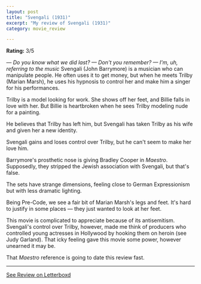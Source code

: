 ```yaml
---
layout: post
title: "Svengali (1931)"
excerpt: "My review of Svengali (1931)"
category: movie_review

---
```


**Rating:** 3/5

<i>— Do you know what we did last?
— Don't you remember?
— I'm, uh, referring to the music
</i>
Svengali (John Barrymore) is a musician who can manipulate people. He often uses it to get money, but when he meets Trilby (Marian Marsh), he uses his hypnosis to control her and make him a singer for his performances.

Trilby is a model looking for work. She shows off her feet, and Billie falls in love with her. But Billie is heartbroken when he sees Trilby modeling nude for a painting. 

He believes that Trilby has left him, but Svengali has taken Trilby as his wife and given her a new identity.

Svengali gains and loses control over Trilby, but he can't seem to make her love him.

Barrymore's prosthetic nose is giving Bradley Cooper in <i>Maestro</i>. Supposedly, they stripped the Jewish association with Svengali, but that's false.

The sets have strange dimensions, feeling close to German Expressionism but with less dramatic lighting.

Being Pre-Code, we see a fair bit of Marian Marsh's legs and feet. It's hard to justify in some places — they just wanted to look at her feet.

This movie is complicated to appreciate because of its antisemitism. Svengali's control over Trilby, however, made me think of producers who controlled young actresses in Hollywood by hooking them on heroin (see Judy Garland). That icky feeling gave this movie some power, however unearned it may be.

That <i>Maestro</i> reference is going to date this review fast.

<hr>

[See Review on Letterboxd](https://boxd.it/52sudN)
